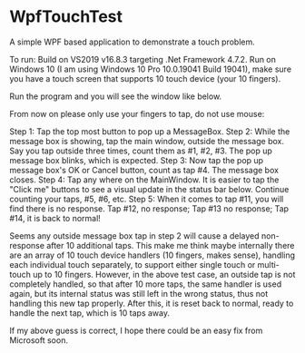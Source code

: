 # WpfTouchTest
A simple WPF based application to demonstrate a touch problem.

To run: 
Build on VS2019 v16.8.3 targeting .Net Framework 4.7.2.
Run on Windows 10 (I am using Windows 10 Pro 10.0.19041 Build 19041), make sure you have a touch screen that supports 10 touch device (your 10 fingers).

Run the program and you will see the window like below.

From now on please only use your fingers to tap, do not use mouse:

Step 1: Tap the top most button to pop up a MessageBox.
Step 2: While the message box is showing, tap the main window, outside the message box. Say you tap outside three times, count them as #1, #2, #3. The pop up message box blinks, which is expected.
Step 3: Now tap the pop up message box's OK or Cancel button, count as tap #4. The message box closes.
Step 4: Tap any where on the MainWindow. It is easier to tap the "Click me" buttons to see a visual update in the status bar below. Continue counting your taps, #5, #6, etc.
Step 5: When it comes to tap #11, you will find there is no response. Tap #12, no response; Tap #13 no response; Tap #14, it is back to normal!

Seems any outside message box tap in step 2 will cause a delayed non-response after 10 additional taps. This make me think maybe internally there are an array of 10 touch device handlers (10 fingers, makes sense), handling each individual touch separately, to support either single touch or multi-touch up to 10 fingers. However, in the above test case, an outside tap is not completely handled, so that after 10 more taps, the same handler is used again, but its internal status was still left in the wrong status, thus not handling this new tap properly. After this, it is reset back to normal, ready to handle the next tap, which is 10 taps away.

If my above guess is correct, I hope there could be an easy fix from Microsoft soon.
